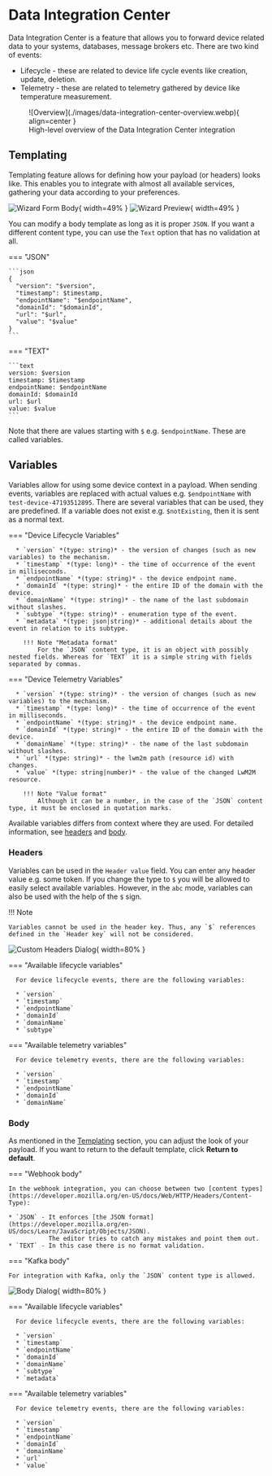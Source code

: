 # Data Integration Center

Data Integration Center is a feature that allows you to forward device related data to your systems, databases, message
brokers etc. There are two kind of events:

* Lifecycle - these are related to device life cycle events like creation, update, deletion.
* Telemetry - these are related to telemetry gathered by device like temperature measurement.

<figure markdown>
  ![Overview](./images/data-integration-center-overview.webp){ align=center }
  <figcaption>High-level overview of the Data Integration Center integration</figcaption>
</figure>

## Templating

Templating feature allows for defining how your payload (or headers) looks like. This enables you to integrate with
almost all available services, gathering your data according to your preferences.

![Wizard Form Body](./images/wizard-form-body.webp){ width=49% } ![Wizard Preview](./images/wizard-preview.webp){ width=49% }

You can modify a body template as long as it is proper `JSON`. If you want a different content type, you can use the `Text`
option that has no validation at all.

=== "JSON"

    ```json
    {
      "version": "$version",
      "timestamp": $timestamp,
      "endpointName": "$endpointName",
      "domainId": "$domainId",
      "url": "$url",
      "value": "$value"
    }
    ```

=== "TEXT"

    ```text
    version: $version
    timestamp: $timestamp
    endpointName: $endpointName
    domainId: $domainId
    url: $url
    value: $value
    ```

Note that there are values starting with `$` e.g. `$endpointName`. These are called variables.

## Variables

Variables allow for using some device context in a payload. When sending events, variables are replaced 
with actual values e.g. `$endpointName` with `test-device-47193512895`. There are several variables that can be used,
they are predefined. If a variable does not exist e.g. `$notExisting`, then it is sent as a normal text.

=== "Device Lifecycle Variables"

      * `version` *(type: string)* - the version of changes (such as new variables) to the mechanism.
      * `timestamp` *(type: long)* - the time of occurrence of the event in milliseconds.
      * `endpointName` *(type: string)* - the device endpoint name.
      * `domainId` *(type: string)* - the entire ID of the domain with the device.
      * `domainName` *(type: string)* - the name of the last subdomain without slashes.
      * `subtype` *(type: string)* - enumeration type of the event.
      * `metadata` *(type: json|string)* - additional details about the event in relation to its subtype.

        !!! Note "Metadata format"
            For the `JSON` content type, it is an object with possibly nested fields. Whereas for `TEXT` it is a simple string with fields separated by commas.

=== "Device Telemetry Variables"

      * `version` *(type: string)* - the version of changes (such as new variables) to the mechanism.
      * `timestamp` *(type: long)* - the time of occurrence of the event in milliseconds.
      * `endpointName` *(type: string)* - the device endpoint name.
      * `domainId` *(type: string)* - the entire ID of the domain with the device.
      * `domainName` *(type: string)* - the name of the last subdomain without slashes.
      * `url` *(type: string)* - the lwm2m path (resource id) with changes.
      * `value` *(type: string|number)* - the value of the changed LwM2M resource. 

        !!! Note "Value format"
            Although it can be a number, in the case of the `JSON` content type, it must be enclosed in quotation marks.

Available variables differs from context where they are used. For detailed information, see [headers](#headers) and [body](#body).

### Headers

Variables can be used in the `Header value` field. You can enter any header value e.g. some token. 
If you change the type to `$` you will be allowed to easily select available variables.
However, in the `abc` mode, variables can also be used with the help of the `$` sign.

!!! Note

    Variables cannot be used in the header key. Thus, any `$` references defined in the `Header key` will not be considered.

![Custom Headers Dialog](./images/custom-headers-dialog.webp){ width=80% }

=== "Available lifecycle variables"

      For device lifecycle events, there are the following variables:
    
      * `version`
      * `timestamp`
      * `endpointName`
      * `domainId`
      * `domainName`
      * `subtype`

=== "Available telemetry variables"

      For device telemetry events, there are the following variables:
    
      * `version`
      * `timestamp`
      * `endpointName`
      * `domainId`
      * `domainName`

### Body

As mentioned in the [Templating](#templating) section, you can adjust the look of your payload.
If you want to return to the default template, click **Return to default**.

=== "Webhook body"

    In the webhook integration, you can choose between two [content types](https://developer.mozilla.org/en-US/docs/Web/HTTP/Headers/Content-Type):
    
    * `JSON` - It enforces [the JSON format](https://developer.mozilla.org/en-US/docs/Learn/JavaScript/Objects/JSON).
               The editor tries to catch any mistakes and point them out.
    * `TEXT` - In this case there is no format validation.

=== "Kafka body"

    For integration with Kafka, only the `JSON` content type is allowed.

![Body Dialog](./images/body-dialog.webp){ width=80% }

=== "Available lifecycle variables"

      For device lifecycle events, there are the following variables:
    
      * `version`
      * `timestamp`
      * `endpointName`
      * `domainId`
      * `domainName`
      * `subtype`
      * `metadata`

=== "Available telemetry variables"

      For device telemetry events, there are the following variables:
    
      * `version`
      * `timestamp`
      * `endpointName`
      * `domainId`
      * `domainName`
      * `url`
      * `value`
